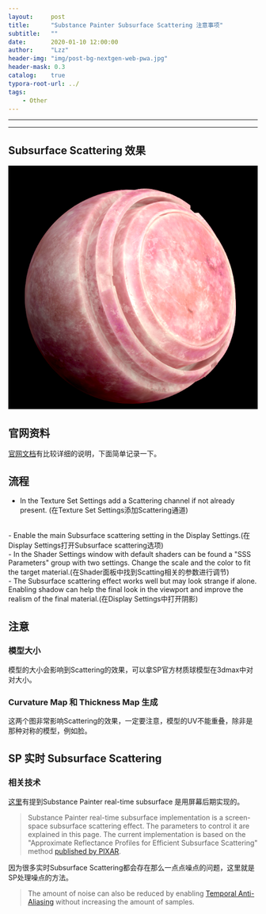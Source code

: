 ```yaml
---
layout:     post
title:      "Substance Painter Subsurface Scattering 注意事项"
subtitle:   ""
date:       2020-01-10 12:00:00
author:     "Lzz"
header-img: "img/post-bg-nextgen-web-pwa.jpg"
header-mask: 0.3
catalog:    true
typora-root-url: ../
tags:
    - Other
---
```

---



---

## Subsurface Scattering 效果

![](/img/SP/Jade.png)

## 官网资料
[官网文档](https://docs.substance3d.com/spdoc/subsurface-scattering-172818701.html)有比较详细的说明，下面简单记录一下。

## 流程
- In the Texture Set Settings add a Scattering channel if not already present. (在Texture Set Settings添加Scattering通道)  
<br>
- Enable the main Subsurface scattering setting in the Display Settings.(在Display Settings打开Subsurface scattering选项)  
<br>
- In the Shader Settings window with default shaders can be found a "SSS Parameters" group with two settings.
Change the scale and the color to fit the target material.(在Shader面板中找到Scatting相关的参数进行调节)  
<br>
- The Subsurface scattering effect works well but may look strange if alone. 
Enabling shadow can help the final look in the viewport and improve the realism of the final material.(在Display Settings中打开阴影)  

## 注意

### 模型大小
模型的大小会影响到Scattering的效果，可以拿SP官方材质球模型在3dmax中对对大小。

### Curvature Map 和 Thickness Map 生成
这两个图非常影响Scattering的效果，一定要注意，模型的UV不能重叠，除非是那种对称的模型，例如脸。

## SP 实时 Subsurface Scattering 

### 相关技术
[这里](https://docs.substance3d.com/spdoc/subsurface-parameters-172818973.html)有提到Substance Painter real-time subsurface 是用屏幕后期实现的。

> Substance Painter real-time subsurface implementation is a screen-space subsurface scattering effect. The parameters to control it are explained in this page.
The current implementation is based on the "Approximate Reflectance Profiles for Efficient Subsurface Scattering" method [published by PIXAR](http://graphics.pixar.com/library/ApproxBSSRDF/).


因为很多实时Subsurface Scattering都会存在那么一点点噪点的问题，这里就是SP处理噪点的方法。

> The amount of noise can also be reduced by enabling [Temporal Anti-Aliasing](https://docs.substance3d.com/spdoc/camera-settings-172818743.html) without increasing the amount of samples.

